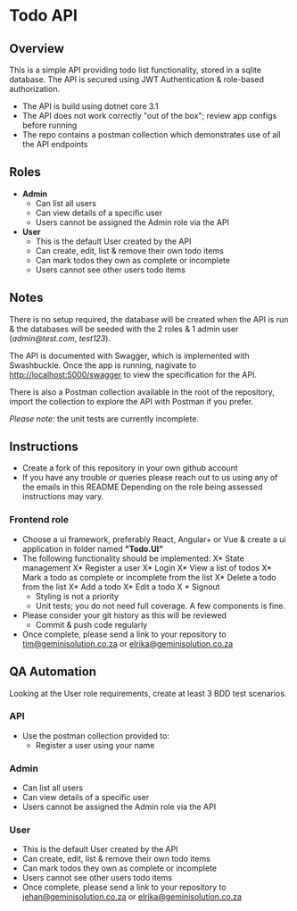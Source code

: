 # Todo API

## Overview
This is a simple API providing todo list functionality, stored in a sqlite database. The API is secured using JWT Authentication & role-based authorization. 

* The API is build using dotnet core 3.1
* The API does not work correctly "out of the box"; review app configs before running
* The repo contains a postman collection which demonstrates use of all the API endpoints

## Roles

* **Admin**
  * Can list all users
  * Can view details of a specific user
  * Users cannot be assigned the Admin role via the API
* **User**
  * This is the default User created by the API
  * Can create, edit, list & remove their own todo items
  * Can mark todos they own as complete or incomplete
  * Users cannot see other users todo items

## Notes
There is no setup required, the database will be created when the API is run & the databases will be seeded with the 2 roles & 1 admin user (_admin@test.com_, _test123_).

The API is documented with Swagger, which is implemented with Swashbuckle. Once the app is running, nagivate to [http://localhost:5000/swagger](http://localhost:5000/swagger/index.html) to view the specification for the API.

There is also a Postman collection available in the root of the repository, import the collection to explore the API with Postman if you prefer.

_Please note:_ the unit tests are currently incomplete.

## Instructions
* Create a fork of this repository in your own github account
* If you have any trouble or queries please reach out to us using any of the emails in this README
Depending on the role being assessed instructions may vary.

### Frontend role
* Choose a ui framework, preferably React, Angular+ or Vue & create a ui application in folder named **"Todo.UI"**
* The following functionality should be implemented:
  X* State management 
  X* Register a user
  X* Login
  X* View a list of todos
  X* Mark a todo as complete or incomplete from the list
  X* Delete a todo from the list
  X* Add a todo
  X* Edit a todo
 X * Signout
  * Styling is not a priority
  * Unit tests; you do not need full coverage. A few components is fine.
* Please consider your git history as this will be reviewed
  * Commit & push code regularly
* Once complete, please send a link to your repository to tim@geminisolution.co.za or elrika@geminisolution.co.za

## QA Automation
Looking at the User role requirements, create at least 3 BDD test scenarios.
### API
* Use the postman collection provided to:
  * Register a user using your name
### Admin
* Can list all users
* Can view details of a specific user
* Users cannot be assigned the Admin role via the API
### User
* This is the default User created by the API
* Can create, edit, list & remove their own todo items
* Can mark todos they own as complete or incomplete
* Users cannot see other users todo items
* Once complete, please send a link to your repository to jehan@geminisolution.co.za or elrika@geminisolution.co.za

